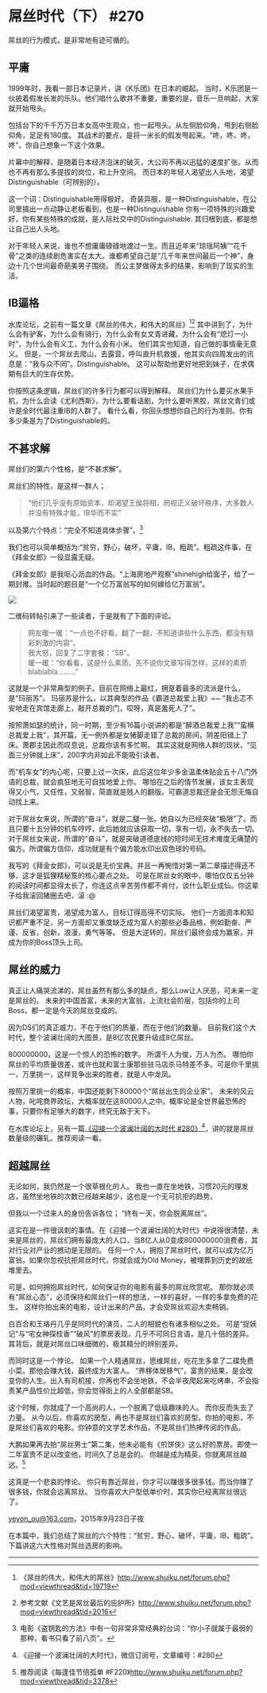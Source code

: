 # 屌丝时代（下） #270

屌丝的行为模式，是非常地有迹可循的。

## 平庸

1999年时，我看一部日本记录片，讲《K乐团》在日本的崛起。
当时，K乐团是一伙披着假发长发的乐队。他们唱什么歌并不重要，重要的是，音乐一旦响起，大家就开始甩头。

包括台下的千千万万日本女高中生观众，也一起甩头。从左侧脸仰角，甩到右侧脸仰角，足足有180度。
其战术的要点，是将一米长的假发甩起来。“咚，咚、咚，咚”，你自己想象一下这个效果。

片幕中的解释，是随着日本经济泡沫的破灭，大公司不再以迅猛的速度扩张。从而也不再有那么多提拔的岗位，和上升空间。
而日本的年轻人渴望出人头地，渴望Distinguishable（可辨别的）。

这一个词：Distinguishable用得极好。
奇装异服，是一种Distinguishable，在公司里搞出一点动静让老板看到，也是一种Distinguishable
你有一项特殊的兴趣爱好，你有某些特殊的成就，是人际社交中的Distinguishable.
其归根到底，都是想让自己出人头地。

对于年轻人来说，谁也不想庸庸碌碌地渡过一生。而且近年来“琼瑶阿姨”“花千骨”之类的连续剧危害实在太大。谁都希望自己是“几千年来世间最后一个神”，身边十几个世间最奇葩美男子围绕。
而公主梦做得太多的结果，影响到了现实的生活。

## IB逼格

水库论坛，之前有一篇文章《屌丝的伟大，和伟大的屌丝》[^1][^2]
其中讲到了，为什么会有驴客，为什么会有骑行，为什么会有女文青进藏，为什么会有“熄灯一小时”，为什么会有义工，为什么会有小米。
他们其实也知道，自己做的事情毫无意义。
但是，一个屌丝去爬山，去露营，呼叫直升机救援，他其实向四周发出的讯息是：“我与众不同”。Distinguishable。
这可以帮助他更好地把到妹子，在求偶期有巨大的生存优势。

你按照这条逻辑，屌丝们的许多行为都可以得到解释。
屌丝们为什么要买水果手机，为什么会读《尤利西斯》，为什么要看话剧，为什么要听黑胶，屌丝文青们或许是全时代最注重IB的人群了。
看什么看，你回头想想你自己的行为准则。你有多少条是为了Distinguishable的。

## 不甚求解

屌丝们的第六个性格，是“不甚求解”。

屌丝们的特性，是这样一群人；

> “他们几乎没有原始资本，却渴望王侯将相，罔视正义破坏秩序，大多数人并没有特殊才能，IB华而不实”

以及第六个特点：“完全不知道具体步骤”。[^3]

我们也可以简单概括为:“贫穷，野心，破坏，平庸，IB，粗疏”。粗疏这件事，在《拜金女郎》一役显露无疑。

《拜金女郎》是我呕心沥血的作品。“上海房地产观察”shinehigh给面子，给了一期封推。当时起的题目是“一个亿万富翁写的如何嫁给亿万富翁”。

![](http://read.html5.qq.com/image?src=forum&q=5&r=0&imgflag=7&imageUrl=http://mmbiz.qpic.cn/mmbiz/Ok4hZ0tV6r63oZn5xrR2jJkXhtvMxmQHUd2rSpvXr5LhrvAwEMIeCyd9ACLMPObFB0Njy2s2gnp8zegIPx86sg/640?wx_fmt=jpeg&tp=webp&wxfrom=5&wx_lazy=1)

二维码转帖引来了一些读者，于是就有了下面的评论。

> 网友暖一暖：“一点也不好看。翻了一翻，不知道讲些什么东西，都没有精彩刺激的内容”。  
> 我大怒，回复了二字套餐：“SB”。  
> 暖一暖：“你看看，这是什么素质。先不说你文章写得怎样，这样的素质blablabla………”

这就是一个非常典型的例子。目前在网络上最红，拥趸着最多的流派是什么，是“玛丽苏”。
玛丽苏是什么，以其典型的作品《霸道总裁爱上我》~~ “我忐忑不安地走在宾馆走廊上，敲开总裁的门，哎呀，真是羞死人了”。

按照萧如瑟的统计，同一时期，至少有16篇小说讲的都是“醉酒总裁爱上我”“蛮横总裁爱上我”，其开篇，无一例外都是女猪脚走错了总裁的房间，阴差阳错上了床。萧郡主因此而叹息说，总裁你该有多忙啊。
其实这就是网络人群的现状，“见面三分钟就上床”，200字内非如此不能吸引读者。

而“机车女”的内心呢，只要上过一次床，此后这位年少多金温柔体贴会五十八门外语的总裁，就会疯狂地无可自拔地爱上你。
哪怕在之后的情节发展，该女主表现得又小气，又任性，又弱智，简直就是贱人的翻版。可霸道总裁还是会无怨无悔自动找上来。

对于屌丝女来说，所谓的“奋斗”，就是二腿一张。她自以为已经突破“极限”了。而且只要十五分钟的机车哼哼，此后她就应该获取一切，享有一切，永不失去一切。
对于屌丝女来说，所谓的“奋斗”，就是突破道德底线的短时间无技术难度无痛楚的偏方。所谓偏方信仰，成功就是有个偏方能水印出双色球的号码。

我写的《拜金女郎》，可以说是无价宝典。并且一再惋惜对第一第二章描述得还不够，这才是狐狸精秘笈的核心要点之处。
可是在屌丝女的眼中，哪怕仅仅五分钟的阅读时间都显得太长了，你连这点辛苦劳作都不肯付，谈什么职业成仙。你这辈子给我滚回猪圈去吧，滚 :@

屌丝们渴望富贵，渴望成为富人，目标订得高得不切实际。
他们一方面资本和知识都严重不足，另一方面却又重度缺乏成为富人的那些必备品格，例如勤奋、严谨、反省，创新，浪漫，勇气等等。
但是大逆转的，屌丝们最终会成为赢家，并成为你的Boss顶头上司。

## 屌丝的威力

真正让人痛哭流涕的，屌丝虽然有那么多的缺点，那么Low让人厌恶，可未来一定是屌丝的。
未来的中国首富，未来的大富翁，上流社会阶层，包括你的上司Boss，都一定是今天的屌丝变成的。

因为DS们的真正威力，不在于他们的质量，而在于他们的数量。
目前我们这个大时代，整个波澜壮阔的大图景，是8亿农民要升级成8亿屌丝。

800000000，这是一个惊人的恐怖的数字。
所谓千人为俊，万人为杰。
哪怕你屌丝的平均质量很差，或许也就和富士康那些驻马店杀马特差不多。可是你千里挑一，万里挑一，这样竞争出来的胜者，就是人中龙凤。

按照万里挑一的概率，中国还能剩下80000个“屌丝出生的企业家”。
未来的风云人物，叱咤商界政坛，大概率就在这80000人之中。概率论是全世界最恐怖的事，只要你有足够大的数字，终究无敌于天下。

在水库论坛上，另有一篇[《迎接一个波澜壮阔的大时代 #280》](280.md)[^4]，讲的就是屌丝数量级的碾轧。推荐阅读一看。

## 超越屌丝

无论如何，我仍然是一个很草根化的人。
我也一直在坐地铁，习惯20元的理发店，虽然坐地铁的次数已经越来越少，这也是一个无可抗拒的趋势。

但我以一个过来人的身份告诉各位；
“终有一天，你会脱离屌丝”。

这实在是一件很讽刺的事情。在《迎接一个波澜壮阔的大时代》中说得很清楚，未来是屌丝的，屌丝们拥有最庞大的人口，当8亿人从0变成800000000消费者，其对行业对产业的撼动是无限的。
任何一个人，拥抱了屌丝时代，就可以成为亿万富翁。如果你忽视抗拒屌丝时代，你就会成为Old Money，被埋葬到历史的故纸堆里去。

可是，如何拥抱屌丝时代，如何保证你的电影有最多的屌丝欣赏呢。
那你就必须有“屌丝心态”，必须保持和屌丝们一样的想法，一样的喜好，一样的多拿免费的花生。
这样你拍出来的电影，设计出来的产品，才会受屌丝欢迎大卖畅销。

白百合和王珞丹几乎是同时代的演员，二人的相貌也有诸多相似之处。
可是“捉妖记”与“宅女神探桂香”“破风”的票房表现，几乎不可同日言语，是几十倍的差异。
其背后，就是对屌丝口味细微的，极其精分的辨别差异。

而同时这是一个悖论。
如果一个人精通屌丝，思维屌丝，吃花生多拿了二碟免费小菜。那他会赚大钱，最终成为大富人。
“养移体居移气”，富贵的结果，是会改变你的人生。出入有司机接，你再也不会坐地铁，不会半夜爬起来吃烤串，不会指责某产品性价比超低，你会觉得街上的人全部都是SB。

这个时候，你就成了一个高尚的人，一个脱离了低级趣味的人。
而你反而失去了力量。
从今以后，你喜欢的房型，再也不是屌丝们喜欢的房型。你拍的电影，不是屌丝们喜欢的电影。你钟意的文学艺术作品，不是屌丝们热捧传阅的作品。

大鹏如果再去拍“屌丝男士”第二集，他未必能有《煎饼侠》这么好的票房。即使一二年富贵不足以改变他，时间久了总是会的。
你越是成为精英，你就离屌丝越远。[^5]

这真是一个悲哀的悖论。
你只有靠近屌丝，你才可以赚很多很多钱。而当你赚了很多钱，你就会远离屌丝。
当你喜欢大户型低单价时，其实你已经离屌丝很远了。

[yevon_ou@163.com](mailto:yevon_ou@163.com)，2015年9月23日子夜

在本篇中，我们总结了屌丝的六个特性：“贫穷，野心，破坏，平庸，IB，粗疏”。
下篇讲这六大性格对屌丝选房的影响。

---

[^1]: 《屌丝的伟大，和伟大的屌丝》http://www.shuiku.net/forum.php?mod=viewthread&tid=19719
[^2]:  参考文献《文艺是屌丝最后的庇护所》http://www.shuiku.net/forum.php?mod=viewthread&tid=2016
[^3]:  电影《盗钥匙的方法》中有一句非常非常经典的台词：“你小子就属于最弱的那种，看书只看了前八页”。
[^4]: 《迎接一个波澜壮阔的大时代》，微信订阅号，文章编号：#280
[^5]:  推荐阅读《每逢佳节倍孤单 #F220》http://www.shuiku.net/forum.php?mod=viewthread&tid=3378

